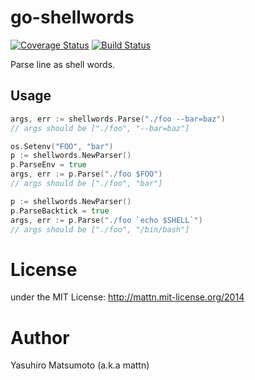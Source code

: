 # go-shellwords

[![Coverage Status](https://coveralls.io/repos/mattn/go-shellwords/badge.png?branch=master)](https://coveralls.io/r/mattn/go-shellwords?branch=master)
[![Build Status](https://travis-ci.org/mattn/go-shellwords.svg?branch=master)](https://travis-ci.org/mattn/go-shellwords)

Parse line as shell words.

## Usage

```go
args, err := shellwords.Parse("./foo --bar=baz")
// args should be ["./foo", "--bar=baz"]
```

```go
os.Setenv("FOO", "bar")
p := shellwords.NewParser()
p.ParseEnv = true
args, err := p.Parse("./foo $FOO")
// args should be ["./foo", "bar"]
```

```go
p := shellwords.NewParser()
p.ParseBacktick = true
args, err := p.Parse("./foo `echo $SHELL`")
// args should be ["./foo", "/bin/bash"]
```

# License

under the MIT License: http://mattn.mit-license.org/2014

# Author

Yasuhiro Matsumoto (a.k.a mattn)
